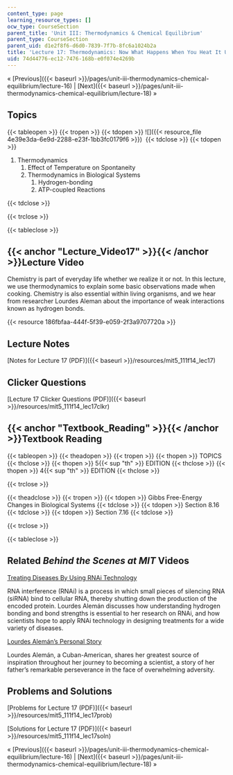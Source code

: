 ```yaml
---
content_type: page
learning_resource_types: []
ocw_type: CourseSection
parent_title: 'Unit III: Thermodynamics & Chemical Equilibrium'
parent_type: CourseSection
parent_uid: d1e2f8f6-d6d0-7839-7f7b-8fc6a1024b2a
title: 'Lecture 17: Thermodynamics: Now What Happens When You Heat It Up?'
uid: 74d44776-ec12-7476-168b-e0f074e4269b
---
```


« [Previous]({{< baseurl >}}/pages/unit-iii-thermodynamics-chemical-equilibrium/lecture-16) | [Next]({{< baseurl >}}/pages/unit-iii-thermodynamics-chemical-equilibrium/lecture-18) »

Topics
------

{{< tableopen >}}
{{< tropen >}}
{{< tdopen >}}
![]({{< resource_file 4e39e3da-6e9d-2288-e23f-1bb3fc0179f6 >}}) 
{{< tdclose >}}
{{< tdopen >}}


1.  Thermodynamics
    1.  Effect of Temperature on Spontaneity
    2.  Thermodynamics in Biological Systems
        1.  Hydrogen-bonding
        2.  ATP-coupled Reactions


{{< tdclose >}}

{{< trclose >}}

{{< tableclose >}}

{{< anchor "Lecture_Video17" >}}{{< /anchor >}}Lecture Video
------------------------------------------------------------

Chemistry is part of everyday life whether we realize it or not. In this lecture, we use thermodynamics to explain some basic observations made when cooking. Chemistry is also essential within living organisms, and we hear from researcher Lourdes Aleman about the importance of weak interactions known as hydrogen bonds.

{{< resource 186fbfaa-444f-5f39-e059-2f3a9707720a >}}

Lecture Notes
-------------

[Notes for Lecture 17 (PDF)]({{< baseurl >}}/resources/mit5_111f14_lec17)

Clicker Questions
-----------------

[Lecture 17 Clicker Questions (PDF)]({{< baseurl >}}/resources/mit5_111f14_lec17clkr)

{{< anchor "Textbook_Reading" >}}{{< /anchor >}}Textbook Reading
----------------------------------------------------------------

{{< tableopen >}}
{{< theadopen >}}
{{< tropen >}}
{{< thopen >}}
TOPICS
{{< thclose >}}
{{< thopen >}}
5{{< sup "th" >}} EDITION
{{< thclose >}}
{{< thopen >}}
4{{< sup "th" >}} EDITION
{{< thclose >}}

{{< trclose >}}

{{< theadclose >}}
{{< tropen >}}
{{< tdopen >}}
Gibbs Free-Energy Changes in Biological Systems
{{< tdclose >}}
{{< tdopen >}}
Section 8.16
{{< tdclose >}}
{{< tdopen >}}
Section 7.16
{{< tdclose >}}

{{< trclose >}}

{{< tableclose >}}

Related _Behind the Scenes at MIT_ Videos
-----------------------------------------

[Treating Diseases By Using RNAi Technology](http://techtv.mit.edu/videos/24146-treating-diseases-by-using-rnai-technology)

RNA interference (RNAi) is a process in which small pieces of silencing RNA (siRNA) bind to cellular RNA, thereby shutting down the production of the encoded protein. Lourdes Alemán discusses how understanding hydrogen bonding and bond strengths is essential to her research on RNAi, and how scientists hope to apply RNAi technology in designing treatments for a wide variety of diseases.

[Lourdes Alemán’s Personal Story](http://techtv.mit.edu/videos/24172-lourdes-aleman-s-personal-story)

Lourdes Alemán, a Cuban-American, shares her greatest source of inspiration throughout her journey to becoming a scientist, a story of her father’s remarkable perseverance in the face of overwhelming adversity.

Problems and Solutions
----------------------

[Problems for Lecture 17 (PDF)]({{< baseurl >}}/resources/mit5_111f14_lec17prob)

[Solutions for Lecture 17 (PDF)]({{< baseurl >}}/resources/mit5_111f14_lec17soln)

« [Previous]({{< baseurl >}}/pages/unit-iii-thermodynamics-chemical-equilibrium/lecture-16) | [Next]({{< baseurl >}}/pages/unit-iii-thermodynamics-chemical-equilibrium/lecture-18) »